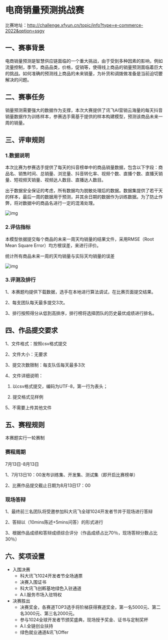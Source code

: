 # 电商销量预测挑战赛

比赛地址：http://challenge.xfyun.cn/topic/info?type=e-commerce-2022&option=ssgy

## 一、赛事背景

电商销量预测是智慧供应链面临的一个重大挑战，由于受到多种因素的影响，例如流量控制，季节，商品品类，价格，促销等，使得线上商品的销量预测面临着巨大的挑战。如何准确的预测线上商品的未来销量，为补货和调拨做准备是当前迫切要解决的问题。

## 二、赛事任务

销量预测需要强大的数据作为支撑，本次大赛提供了讯飞AI营销云海量的每天抖音销量数据作为训练样本，参赛选手需基于提供的样本构建模型，预测该商品未来一周的销量。

## 三、评审规则

### 1.数据说明

本次比赛为参赛选手提供了每天的抖音榜单中的商品销量数据，包含以下字段：商品名、销售时间、总销量、浏览量、抖音转化率、视频个数、直播个数、直播天销量、短视频天销量、视频达人数目、直播达人数目。

出于数据安全保证的考虑，所有数据均为脱敏处理后的数据。数据集提供了若干天的样本，最后一周的数据用于预测，并其余日期的数据作为训练数据。为了防止作弊，将对数据中的商品名进行一定的混淆处理。

![img](https://ai-contest-static.xfyun.cn/2022/picture/183.jpg)

### 2.评估指标

本模型依据提交每个商品的未来一周天均销量的结果文件，采用RMSE（Root Mean Square Error）均方根误差，来进行评价。

统计所有商品未来一周的天均销量与实际天均销量的误差

![img](https://ai-contest-static.xfyun.cn/2022/picture/184.png)

### 3.评测及排行

1、本赛题均提供下载数据，选手在本地进行算法调试，在比赛页面提交结果。

2、每支团队每天最多提交3次。

3、排行按照得分从低到高排序，排行榜将选择团队的历史最优成绩进行排名。

## 四、作品提交要求

1、文件格式：按照csv格式提交

2、文件大小：无要求

3、提交次数限制：每支队伍每天最多3次

4、文件详细说明：

1) 以csv格式提交，编码为UTF-8，第一行为表头；

2) 提交格式见样例

5、不需要上传其他文件

## 五、赛程规则

本赛题实行一轮赛制

### 赛程周期

7月13日-8月13日

1、7月13日10：00发布训练集、开发集、测试集（即开启比赛榜单）

2、比赛作品提交截止日期为8月13日17：00

### 现场答辩

1、最终前三名团队将受邀参加科大讯飞全球1024开发者节并于现场进行答辩

2、答辩以（10mins陈述+5mins问答）的形式进行

3、根据作品成绩和答辩成绩综合评分（作品成绩占比70％，现场答辩分数占比30％）

## 六、奖项设置

- 入围决赛
  - 科大讯飞1024开发者节全场通票
  - 决赛入围证书
  - 科大讯飞创孵基地绿色入驻通道
  - A.I.服务市场入驻特权
- 决赛胜出
  - 决赛奖金，各赛道TOP3选手将阶梯获得赛道奖金，第一名5000元、第二名3000元、第三名2000元。
  - 参与1024全球开发者节颁奖盛典，现场授予奖金、证书与定制奖杯
  - A.I.全链创业扶持
  - 绿色就业通道&讯飞Offer